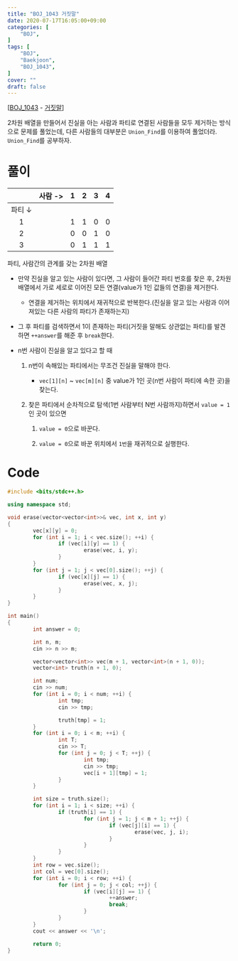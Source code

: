 ```yaml
---
title: "BOJ_1043 거짓말"
date: 2020-07-17T16:05:00+09:00
categories: [
	"BOJ",
]
tags: [
	"BOJ",
	"Baekjoon",
	"BOJ_1043",
]
cover: ""
draft: false
---
```


[[BOJ_1043](https://www.acmicpc.net/problem/1043) - [거짓말](https://www.acmicpc.net/problem/1043)]

2차원 배열을 만들어서 진실을 아는 사람과 파티로 연결된 사람들을 모두 제거하는 방식으로 문제를 풀었는데, 다른 사람들의 대부분은 `Union_Find`를 이용하여 풀었더라. `Union_Find`를 공부하자.

# 풀이

<center>

|        | 사람 -> |   1 |   2 |   3 |   4 |
| :----: | ------: | --: | --: | --: | --: |
| 파티 ↓ |         |     |     |     |     |
|   1    |         |   1 |   1 |   0 |   0 |
|   2    |         |   0 |   0 |   1 |   0 |
|   3    |         |   0 |   1 |   1 |   1 |

</center>
<figcaption>파티, 사람간의 관계를 갖는 2차원 배열</figcaption>

- 만약 진실을 알고 있는 사람이 있다면, 그 사람이 들어간 파티 번호를 찾은 후, 2차원 배열에서 가로 세로로 이어진 모든 연결(value가 1인 값들의 연결)을 제거한다.

  - 연결을 제거하는 위치에서 재귀적으로 반복한다.(진실을 알고 있는 사람과 이어져있는 다른 사람의 파티가 존재하는지)

- 그 후 파티를 검색하면서 1이 존재하는 파티(거짓을 말해도 상관없는 파티)를 발견하면 `++answer`를 해준 후 `break`한다.

- n번 사람이 진실을 알고 있다고 할 때

  1.  n번이 속해있는 파티에서는 무조건 진실을 말해야 한다.

      - `vec[1][n]` ~ `vec[m][n]` 중 value가 1인 곳(n번 사람이 파티에 속한 곳)을 찾는다.

  2.  찾은 파티에서 순차적으로 탐색(1번 사람부터 N번 사람까지)하면서 `value = 1`인 곳이 있으면

      1.  `value = 0`으로 바꾼다.

      2.  `value = 0`으로 바꾼 위치에서 `1번`을 재귀적으로 실행한다.

# Code

```C++
#include <bits/stdc++.h>

using namespace std;

void erase(vector<vector<int>>& vec, int x, int y)
{
        vec[x][y] = 0;
        for (int i = 1; i < vec.size(); ++i) {
                if (vec[i][y] == 1) {
                        erase(vec, i, y);
                }
        }
        for (int j = 1; j < vec[0].size(); ++j) {
                if (vec[x][j] == 1) {
                        erase(vec, x, j);
                }
        }
}

int main()
{
        int answer = 0;

        int n, m;
        cin >> n >> m;

        vector<vector<int>> vec(m + 1, vector<int>(n + 1, 0));
        vector<int> truth(n + 1, 0);

        int num;
        cin >> num;
        for (int i = 0; i < num; ++i) {
                int tmp;
                cin >> tmp;

                truth[tmp] = 1;
        }
        for (int i = 0; i < m; ++i) {
                int T;
                cin >> T;
                for (int j = 0; j < T; ++j) {
                        int tmp;
                        cin >> tmp;
                        vec[i + 1][tmp] = 1;
                }
        }

        int size = truth.size();
        for (int i = 1; i < size; ++i) {
                if (truth[i] == 1) {
                        for (int j = 1; j < m + 1; ++j) {
                                if (vec[j][i] == 1) {
                                        erase(vec, j, i);
                                }
                        }
                }
        }
        int row = vec.size();
        int col = vec[0].size();
        for (int i = 0; i < row; ++i) {
                for (int j = 0; j < col; ++j) {
                        if (vec[i][j] == 1) {
                                ++answer;
                                break;
                        }
                }
        }
        cout << answer << '\n';

        return 0;
}
```
